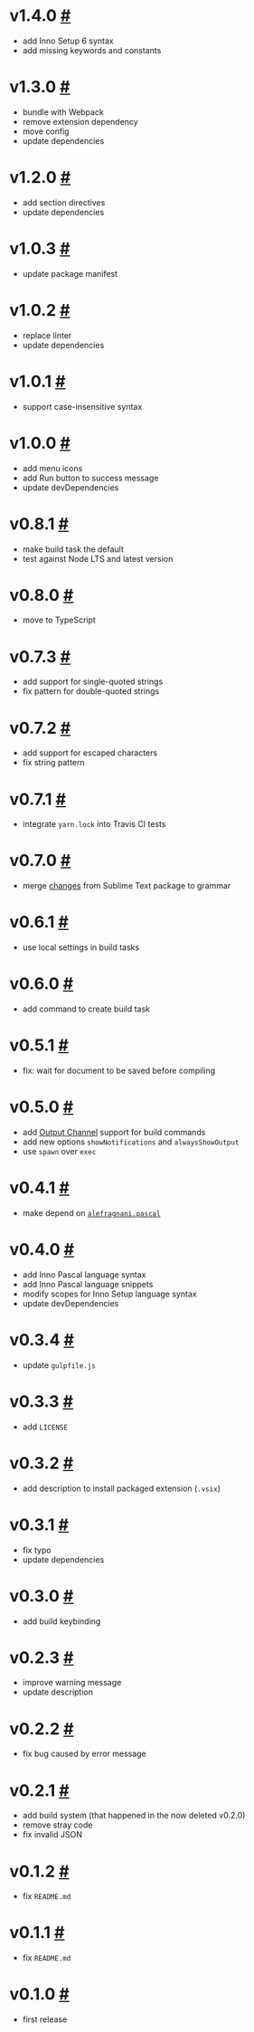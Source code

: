 # v1.4.0 [#](https://github.com/idleberg/vscode-innosetup/releases/tag/1.4.0)

- add Inno Setup 6 syntax
- add missing keywords and constants 

# v1.3.0 [#](https://github.com/idleberg/vscode-innosetup/releases/tag/1.3.0)

- bundle with Webpack
- remove extension dependency
- move config
- update dependencies

# v1.2.0 [#](https://github.com/idleberg/vscode-innosetup/releases/tag/1.2.0)

- add section directives
- update dependencies

# v1.0.3 [#](https://github.com/idleberg/vscode-innosetup/releases/tag/1.0.3)

- update package manifest

# v1.0.2 [#](https://github.com/idleberg/vscode-innosetup/releases/tag/1.0.2)

- replace linter
- update dependencies

# v1.0.1 [#](https://github.com/idleberg/vscode-innosetup/releases/tag/1.0.1)

- support case-insensitive syntax

# v1.0.0 [#](https://github.com/idleberg/vscode-innosetup/releases/tag/1.0.0)

- add menu icons
- add Run button to success message
- update devDependencies

# v0.8.1 [#](https://github.com/idleberg/vscode-innosetup/releases/tag/0.8.1)

- make build task the default
- test against Node LTS and latest version

# v0.8.0 [#](https://github.com/idleberg/vscode-innosetup/releases/tag/0.8.0)

- move to TypeScript

# v0.7.3 [#](https://github.com/idleberg/vscode-innosetup/releases/tag/0.7.3)

- add support for single-quoted strings
- fix pattern for double-quoted strings

# v0.7.2 [#](https://github.com/idleberg/vscode-innosetup/releases/tag/0.7.2)

- add support for escaped characters
- fix string pattern

# v0.7.1 [#](https://github.com/idleberg/vscode-innosetup/releases/tag/0.7.1)

- integrate `yarn.lock` into Travis CI tests

# v0.7.0 [#](https://github.com/idleberg/vscode-innosetup/releases/tag/0.7.0)

- merge [changes](https://github.com/idleberg/sublime-innosetup/releases/tag/st2-7.2.0) from Sublime Text package to grammar

# v0.6.1 [#](https://github.com/idleberg/vscode-innosetup/releases/tag/0.6.1)

- use local settings in build tasks

# v0.6.0 [#](https://github.com/idleberg/vscode-innosetup/releases/tag/0.6.0)

- add command to create build task

# v0.5.1 [#](https://github.com/idleberg/vscode-innosetup/releases/tag/0.5.1)

- fix: wait for document to be saved before compiling

# v0.5.0 [#](https://github.com/idleberg/vscode-innosetup/releases/tag/0.5.0)

- add [Output Channel](https://code.visualstudio.com/Docs/extensionAPI/vscode-api#OutputChannel) support for build commands
- add new options `showNotifications` and `alwaysShowOutput`
- use `spawn` over `exec`

# v0.4.1 [#](https://github.com/idleberg/vscode-innosetup/releases/tag/0.4.1)

- make depend on [`alefragnani.pascal`](https://marketplace.visualstudio.com/items?itemName=alefragnani.pascal)

# v0.4.0 [#](https://github.com/idleberg/vscode-innosetup/releases/tag/0.4.0)

- add Inno Pascal language syntax
- add Inno Pascal language snippets
- modify scopes for Inno Setup language syntax
- update devDependencies

# v0.3.4 [#](https://github.com/idleberg/vscode-innosetup/releases/tag/0.3.4)

- update `gulpfile.js`

# v0.3.3 [#](https://github.com/idleberg/vscode-innosetup/releases/tag/0.3.3)

- add `LICENSE`

# v0.3.2 [#](https://github.com/idleberg/vscode-innosetup/releases/tag/0.3.2)

- add description to install packaged extension (`.vsix`)

# v0.3.1 [#](https://github.com/idleberg/vscode-innosetup/releases/tag/0.3.1)

- fix typo
- update dependencies

# v0.3.0 [#](https://github.com/idleberg/vscode-innosetup/releases/tag/0.3.0)

- add build keybinding

# v0.2.3 [#](https://github.com/idleberg/vscode-innosetup/releases/tag/0.2.3)

- improve warning message
- update description

# v0.2.2 [#](https://github.com/idleberg/vscode-innosetup/releases/tag/0.2.2)

- fix bug caused by error message

# v0.2.1 [#](https://github.com/idleberg/vscode-innosetup/releases/tag/0.2.1)

- add build system (that happened in the now deleted v0.2.0)
- remove stray code
- fix invalid JSON

# v0.1.2 [#](https://github.com/idleberg/vscode-innosetup/releases/tag/0.1.2)

- fix `README.md`

# v0.1.1 [#](https://github.com/idleberg/vscode-innosetup/releases/tag/0.1.1)

- fix `README.md`

# v0.1.0 [#](https://github.com/idleberg/vscode-innosetup/releases/tag/0.1.0)

- first release

